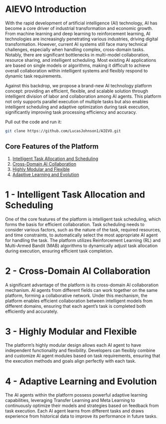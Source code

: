 # AIEVO Introduction
With the rapid development of artificial intelligence (AI) technology, AI has become a core driver of industrial transformation and economic growth. From machine learning and deep learning to reinforcement learning, AI technologies are increasingly penetrating various industries, driving digital transformation. However, current AI systems still face many technical challenges, especially when handling complex, cross-domain tasks. Notably, there are significant bottlenecks in multi-model collaboration, resource sharing, and intelligent scheduling. Most existing AI applications are based on single models or algorithms, making it difficult to achieve overall collaboration within intelligent systems and flexibly respond to dynamic task requirements.

Against this backdrop, we propose a brand-new AI technology platform concept: providing an efficient, flexible, and scalable solution through intelligent division of labor and collaboration among AI agents. This platform not only supports parallel execution of multiple tasks but also enables intelligent scheduling and adaptive optimization during task execution, significantly improving task processing efficiency and accuracy.

Pull out the code and run it:

```bash
git clone https://github.com/LucasJohnson1/AIEVO.git
```

## Core Features of the Platform
1. [Intelligent Task Allocation and Scheduling](#a1)
2. [Cross-Domain AI Collaboration](#a2)
3. [Highly Modular and Flexible](#a3)
4. [Adaptive Learning and Evolution](#a4)

# 1 - Intelligent Task Allocation and Scheduling<a name="a1"></a>
One of the core features of the platform is intelligent task scheduling, which forms the basis for efficient collaboration. Task scheduling needs to consider various factors, such as the nature of the task, required resources, and time constraints, to automatically select the most appropriate AI agent for handling the task. The platform utilizes Reinforcement Learning (RL) and Multi-Armed Bandit (MAB) algorithms to dynamically adjust task allocation during execution, ensuring efficient task completion.

# 2 - Cross-Domain AI Collaboration<a name="a2"></a>
A significant advantage of the platform is its cross-domain AI collaboration mechanism. AI agents from different fields can work together on the same platform, forming a collaborative network. Under this mechanism, the platform enables efficient collaboration between intelligent models from different domains, ensuring that each agent’s task is completed both efficiently and accurately.

# 3 - Highly Modular and Flexible<a name="a3"></a>
The platform’s highly modular design allows each AI agent to have independent functionality and flexibility. Developers can flexibly combine and customize AI agent modules based on task requirements, ensuring that the execution methods and goals align perfectly with each task.

# 4 - Adaptive Learning and Evolution<a name="a4"></a>
The AI agents within the platform possess powerful adaptive learning capabilities, leveraging Transfer Learning and Meta Learning to continuously optimize their models and strategies based on feedback from task execution. Each AI agent learns from different tasks and draws experience from historical data to improve its performance in future tasks.
